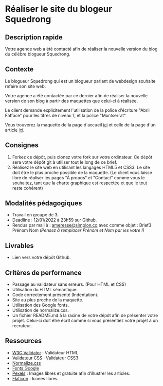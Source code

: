# Réaliser le site du blogeur Squedrong

## Description rapide

Votre agence web a été contacté afin de réaliser la nouvelle version du blog du célèbre blogueur Squedrong.

## Contexte

Le blogueur Squedrong qui est un blogueur parlant de webdesign souhaite refaire son site web.

Votre agence a été contactée par ce dernier afin de réaliser la nouvelle version de son blog à partir des maquettes que celui-ci à réalisée.

Le client demande explicitement l'utilisation de la police d'écriture "Abril Fatface" pour les titres de niveau 1, et la police "Montserrat"

Vous trouverez la maquette de la page d'accueil [ici](Ressources/Blog-accueil.pdf) et celle de la page d'un article [ici](Ressources/Blog-post.pdf).

## Consignes

1. Forkez ce dépôt, puis clonez votre fork sur votre ordinateur. Ce dépôt sera votre dépôt git à utiliser tout le long de ce brief.
2. Réalisez le site web en utilisant les langages HTML5 et CSS3. Le site doit être le plus proche possible de la maquette. (Le client vous laisse libre de réaliser les pages "À propos" et "Contact" comme vous le souhaitez, tant que la charte graphique est respectée et que le tout reste cohérent)

## Modalités pédagogiques

- Travail en groupe de 3.
- Deadline : 12/01/2022 à 23h59 sur Github.
- Rendus par mail à : ameresse@simplon.co avec comme objet : Brief3 Prénom Nom *(Pensez à remplacer Prénom et Nom par les votre !)*

## Livrables

- Lien vers votre dépôt Github.


## Critères de performance

- Passage au validateur sans erreurs. (Pour HTML et CSS)
- Utilisation du HTML sémantique.
- Code correctement présenté (Indentation).
- Site au plus proche de la maquette.
- Utilisation des Google fonts.
- Utilisation de normalize.css.
- Un fichier README.md à la racine de votre dépôt afin de présenter votre projet. Celui-ci doit être écrit comme si vous présentiez votre projet à un recruteur.

## Ressources
- [W3C Validator](https://validator.w3.org/) : Validateur HTML
- [Validateur CSS](https://jigsaw.w3.org/css-validator/) : Validateur CSS3
- [Normalize.css](https://github.com/necolas/normalize.css)
- [Fonts Google](https://fonts.google.com)
- [Pexels](https://www.pexels.com/fr-fr/) : Images libres et gratuite afin d'illustrer les articles.
- [Flaticon](https://www.flaticon.com/fr/) : Icones libres.

